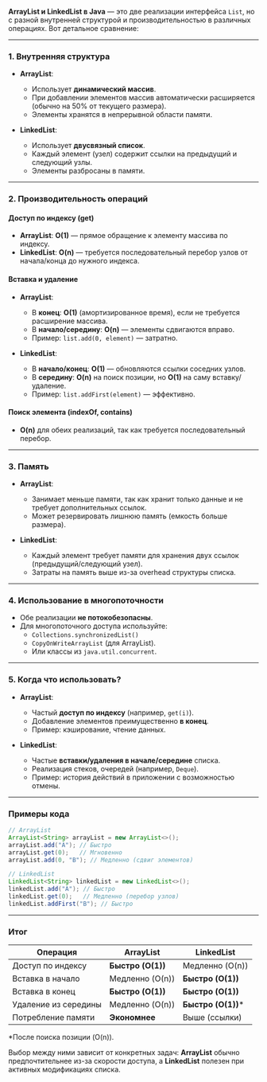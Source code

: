 **ArrayList и LinkedList в Java** — это две реализации интерфейса `List`, но с разной внутренней структурой и производительностью в различных операциях. Вот детальное сравнение:

---

### **1. Внутренняя структура**
- **ArrayList**:
    - Использует **динамический массив**.
    - При добавлении элементов массив автоматически расширяется (обычно на 50% от текущего размера).
    - Элементы хранятся в непрерывной области памяти.

- **LinkedList**:
    - Использует **двусвязный список**.
    - Каждый элемент (узел) содержит ссылки на предыдущий и следующий узлы.
    - Элементы разбросаны в памяти.

---

### **2. Производительность операций**

#### **Доступ по индексу (get)**
- **ArrayList**: **O(1)** — прямое обращение к элементу массива по индексу.
- **LinkedList**: **O(n)** — требуется последовательный перебор узлов от начала/конца до нужного индекса.

#### **Вставка и удаление**
- **ArrayList**:
    - В **конец**: **O(1)** (амортизированное время), если не требуется расширение массива.
    - В **начало/середину**: **O(n)** — элементы сдвигаются вправо.
    - Пример: `list.add(0, element)` — затратно.

- **LinkedList**:
    - В **начало/конец**: **O(1)** — обновляются ссылки соседних узлов.
    - В **середину**: **O(n)** на поиск позиции, но **O(1)** на саму вставку/удаление.
    - Пример: `list.addFirst(element)` — эффективно.

#### **Поиск элемента (indexOf, contains)**
- **O(n)** для обеих реализаций, так как требуется последовательный перебор.

---

### **3. Память**
- **ArrayList**:
    - Занимает меньше памяти, так как хранит только данные и не требует дополнительных ссылок.
    - Может резервировать лишнюю память (емкость больше размера).

- **LinkedList**:
    - Каждый элемент требует памяти для хранения двух ссылок (предыдущий/следующий узел).
    - Затраты на память выше из-за overhead структуры списка.

---

### **4. Использование в многопоточности**
- Обе реализации **не потокобезопасны**.
- Для многопоточного доступа используйте:
    - `Collections.synchronizedList()`
    - `CopyOnWriteArrayList` (для ArrayList).
    - Или классы из `java.util.concurrent`.

---

### **5. Когда что использовать?**
- **ArrayList**:
    - Частый **доступ по индексу** (например, `get(i)`).
    - Добавление элементов преимущественно **в конец**.
    - Пример: кэширование, чтение данных.

- **LinkedList**:
    - Частые **вставки/удаления в начале/середине** списка.
    - Реализация стеков, очередей (например, `Deque`).
    - Пример: история действий в приложении с возможностью отмены.

---

### **Примеры кода**
```java
// ArrayList
ArrayList<String> arrayList = new ArrayList<>();
arrayList.add("A"); // Быстро
arrayList.get(0);   // Мгновенно
arrayList.add(0, "B"); // Медленно (сдвиг элементов)

// LinkedList
LinkedList<String> linkedList = new LinkedList<>();
linkedList.add("A"); // Быстро
linkedList.get(0);   // Медленно (перебор узлов)
linkedList.addFirst("B"); // Быстро
```

---

### **Итог**
| Операция                | ArrayList       | LinkedList       |
|-------------------------|-----------------|------------------|
| Доступ по индексу       | **Быстро (O(1))** | Медленно (O(n)) |
| Вставка в начало        | Медленно (O(n)) | **Быстро (O(1))** |
| Вставка в конец         | **Быстро (O(1))** | **Быстро (O(1))** |
| Удаление из середины    | Медленно (O(n)) | **Быстро (O(1))*** |
| Потребление памяти      | **Экономнее**   | Выше (ссылки)   |

*После поиска позиции (O(n)).

Выбор между ними зависит от конкретных задач: **ArrayList** обычно предпочтительнее из-за скорости доступа, а **LinkedList** полезен при активных модификациях списка.